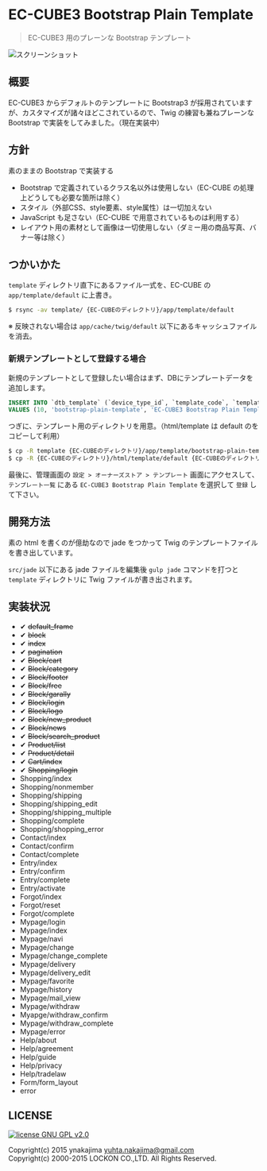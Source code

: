 # EC-CUBE3 Bootstrap Plain Template

> EC-CUBE3 用のプレーンな Bootstrap テンプレート

![スクリーンショット](https://raw.githubusercontent.com/ynakajima/eccube3-bootstrap-plain-template/master/screenshot.jpg)

## 概要

EC-CUBE3 からデフォルトのテンプレートに Bootstrap3 が採用されていますが、カスタマイズが諸々ほどこされているので、Twig の練習も兼ねプレーンな Bootstrap で実装をしてみました。（現在実装中）

## 方針

素のままの Bootstrap で実装する

* Bootstrap で定義されているクラス名以外は使用しない（EC-CUBE の処理上どうしても必要な箇所は除く）
* スタイル（外部CSS、style要素、style属性）は一切加えない
* JavaScript も足さない（EC-CUBE で用意されているものは利用する）
* レイアウト用の素材として画像は一切使用しない（ダミー用の商品写真、バナー等は除く）

## つかいかた

`template` ディレクトリ直下にあるファイル一式を、EC-CUBE の `app/template/default` に上書き。

```sh
$ rsync -av template/ {EC-CUBEのディレクトリ}/app/template/default
```

※ 反映されない場合は `app/cache/twig/default` 以下にあるキャッシュファイルを消去。

### 新規テンプレートとして登録する場合
新規のテンプレートとして登録したい場合はまず、DBにテンプレートデータを追加します。

```sql
INSERT INTO `dtb_template` (`device_type_id`, `template_code`, `template_name`, `create_date`, `update_date`)
VALUES (10, 'bootstrap-plain-template', 'EC-CUBE3 Bootstrap Plain Template', NOW(), NOW());
```

つぎに、テンプレート用のディレクトリを用意。（html/template は default のをコピーして利用）

```sh
$ cp -R template {EC-CUBEのディレクトリ}/app/template/bootstrap-plain-template
$ cp -R {EC-CUBEのディレクトリ}/html/template/default {EC-CUBEのディレクトリ}/app/template/bootstrap-plain-template
```

最後に、管理画面の `設定 > オーナーズストア > テンプレート` 画面にアクセスして、`テンプレート一覧` にある `EC-CUBE3 Bootstrap Plain Template` を選択して `登録` して下さい。


## 開発方法
素の html を書くのが億劫なので jade をつかって Twig のテンプレートファイルを書き出しています。

`src/jade` 以下にある jade ファイルを編集後 `gulp jade` コマンドを打つと `template` ディレクトリに Twig ファイルが書き出されます。

## 実装状況
* ✔ <del>default_frame</del>
* ✔ <del>block</del>
* ✔ <del>index</del>
* ✔ <del>pagination</del>
* ✔ <del>Block/cart</del>
* ✔ <del>Block/category</del>
* ✔ <del>Block/footer</del>
* ✔ <del>Block/free</del>
* ✔ <del>Block/garally</del>
* ✔ <del>Block/login</del>
* ✔ <del>Block/logo</del>
* ✔ <del>Block/new_product</del>
* ✔ <del>Block/news</del>
* ✔ <del>Block/search_product</del>
* ✔ <del>Product/list</del>
* ✔ <del>Product/detail</del>
* ✔ <del>Cart/index</del>
* ✔ <del>Shopping/login</del>
* Shopping/index
* Shopping/nonmember
* Shopping/shipping
* Shopping/shipping_edit
* Shopping/shipping_multiple
* Shopping/complete
* Shopping/shopping_error
* Contact/index
* Contact/confirm
* Contact/complete
* Entry/index
* Entry/confirm
* Entry/complete
* Entry/activate
* Forgot/index
* Forgot/reset
* Forgot/complete
* Mypage/login
* Mypage/index
* Mypage/navi
* Mypage/change
* Mypage/change_complete
* Mypage/delivery
* Mypage/delivery_edit
* Mypage/favorite
* Mypage/history
* Mypage/mail_view
* Mypage/withdraw
* Myapge/withdraw_confirm
* Mypage/withdraw_complete
* Mypage/error
* Help/about
* Help/agreement
* Help/guide
* Help/privacy
* Help/tradelaw
* Form/form_layout
* error

## LICENSE
[![license GNU GPL v2.0](https://img.shields.io/badge/license-GNU%20GPL%20v2.0-blue.svg)](https://www.gnu.org/licenses/gpl-2.0.html)

Copyright(c) 2015 ynakajima <yuhta.nakajima@gmail.com>  
Copyright(c) 2000-2015 LOCKON CO.,LTD. All Rights Reserved.
